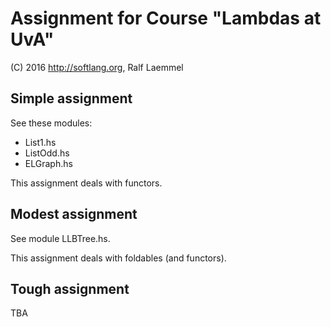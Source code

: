 # Assignment for Course "Lambdas at UvA"

(C) 2016 http://softlang.org, Ralf Laemmel

## Simple assignment

See these modules:
* List1.hs
* ListOdd.hs
* ELGraph.hs

This assignment deals with functors.

## Modest assignment

See module LLBTree.hs.

This assignment deals with foldables (and functors).

## Tough assignment

TBA
